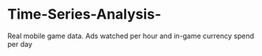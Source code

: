 # Time-Series-Analysis-
 Real mobile game data. Ads watched per hour and in-game currency spend per day
